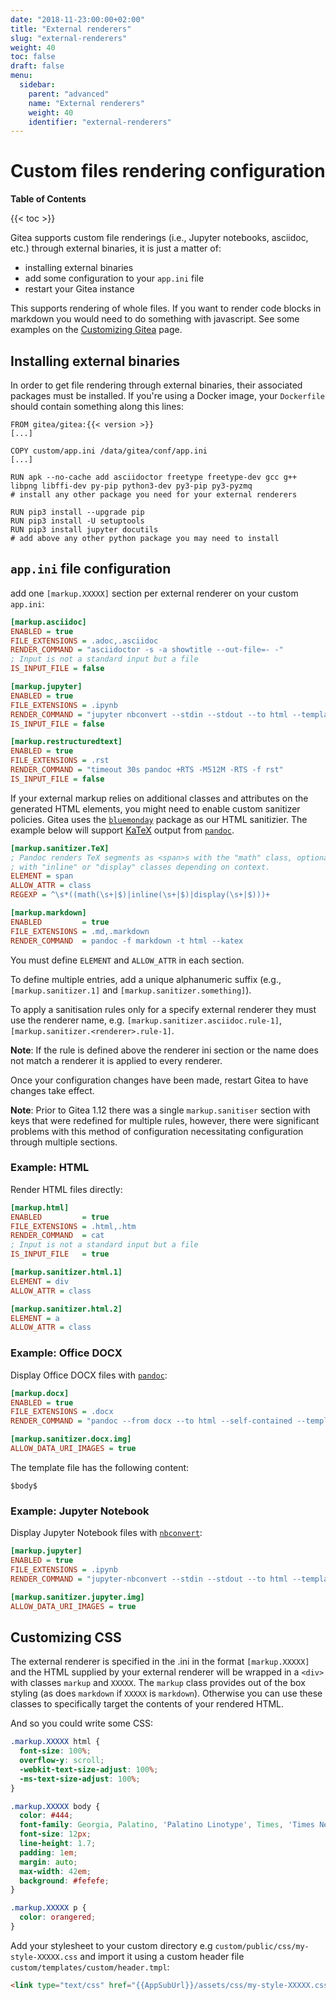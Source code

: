 ```yaml
---
date: "2018-11-23:00:00+02:00"
title: "External renderers"
slug: "external-renderers"
weight: 40
toc: false
draft: false
menu:
  sidebar:
    parent: "advanced"
    name: "External renderers"
    weight: 40
    identifier: "external-renderers"
---
```


# Custom files rendering configuration

**Table of Contents**

{{< toc >}}

Gitea supports custom file renderings (i.e., Jupyter notebooks, asciidoc, etc.) through external binaries,
it is just a matter of:

- installing external binaries
- add some configuration to your `app.ini` file
- restart your Gitea instance

This supports rendering of whole files. If you want to render code blocks in markdown you would need to do something with javascript. See some examples on the [Customizing Gitea](../customizing-gitea) page.

## Installing external binaries

In order to get file rendering through external binaries, their associated packages must be installed.
If you're using a Docker image, your `Dockerfile` should contain something along this lines:

```docker
FROM gitea/gitea:{{< version >}}
[...]

COPY custom/app.ini /data/gitea/conf/app.ini
[...]

RUN apk --no-cache add asciidoctor freetype freetype-dev gcc g++ libpng libffi-dev py-pip python3-dev py3-pip py3-pyzmq
# install any other package you need for your external renderers

RUN pip3 install --upgrade pip
RUN pip3 install -U setuptools
RUN pip3 install jupyter docutils
# add above any other python package you may need to install
```

## `app.ini` file configuration

add one `[markup.XXXXX]` section per external renderer on your custom `app.ini`:

```ini
[markup.asciidoc]
ENABLED = true
FILE_EXTENSIONS = .adoc,.asciidoc
RENDER_COMMAND = "asciidoctor -s -a showtitle --out-file=- -"
; Input is not a standard input but a file
IS_INPUT_FILE = false

[markup.jupyter]
ENABLED = true
FILE_EXTENSIONS = .ipynb
RENDER_COMMAND = "jupyter nbconvert --stdin --stdout --to html --template basic"
IS_INPUT_FILE = false

[markup.restructuredtext]
ENABLED = true
FILE_EXTENSIONS = .rst
RENDER_COMMAND = "timeout 30s pandoc +RTS -M512M -RTS -f rst"
IS_INPUT_FILE = false
```

If your external markup relies on additional classes and attributes on the generated HTML elements, you might need to enable custom sanitizer policies. Gitea uses the [`bluemonday`](https://godoc.org/github.com/microcosm-cc/bluemonday) package as our HTML sanitizier. The example below will support [KaTeX](https://katex.org/) output from [`pandoc`](https://pandoc.org/).

```ini
[markup.sanitizer.TeX]
; Pandoc renders TeX segments as <span>s with the "math" class, optionally
; with "inline" or "display" classes depending on context.
ELEMENT = span
ALLOW_ATTR = class
REGEXP = ^\s*((math(\s+|$)|inline(\s+|$)|display(\s+|$)))+

[markup.markdown]
ENABLED         = true
FILE_EXTENSIONS = .md,.markdown
RENDER_COMMAND  = pandoc -f markdown -t html --katex
```

You must define `ELEMENT` and `ALLOW_ATTR` in each section.

To define multiple entries, add a unique alphanumeric suffix (e.g., `[markup.sanitizer.1]` and `[markup.sanitizer.something]`).

To apply a sanitisation rules only for a specify external renderer they must use the renderer name, e.g. `[markup.sanitizer.asciidoc.rule-1]`, `[markup.sanitizer.<renderer>.rule-1]`.

**Note**: If the rule is defined above the renderer ini section or the name does not match a renderer it is applied to every renderer.

Once your configuration changes have been made, restart Gitea to have changes take effect.

**Note**: Prior to Gitea 1.12 there was a single `markup.sanitiser` section with keys that were redefined for multiple rules, however,
there were significant problems with this method of configuration necessitating configuration through multiple sections.

### Example: HTML

Render HTML files directly:

```ini
[markup.html]
ENABLED         = true
FILE_EXTENSIONS = .html,.htm
RENDER_COMMAND  = cat
; Input is not a standard input but a file
IS_INPUT_FILE   = true

[markup.sanitizer.html.1]
ELEMENT = div
ALLOW_ATTR = class

[markup.sanitizer.html.2]
ELEMENT = a
ALLOW_ATTR = class
```

### Example: Office DOCX

Display Office DOCX files with [`pandoc`](https://pandoc.org/):

```ini
[markup.docx]
ENABLED = true
FILE_EXTENSIONS = .docx
RENDER_COMMAND = "pandoc --from docx --to html --self-contained --template /path/to/basic.html"

[markup.sanitizer.docx.img]
ALLOW_DATA_URI_IMAGES = true
```

The template file has the following content:

```
$body$
```

### Example: Jupyter Notebook

Display Jupyter Notebook files with [`nbconvert`](https://github.com/jupyter/nbconvert):

```ini
[markup.jupyter]
ENABLED = true
FILE_EXTENSIONS = .ipynb
RENDER_COMMAND = "jupyter-nbconvert --stdin --stdout --to html --template basic"

[markup.sanitizer.jupyter.img]
ALLOW_DATA_URI_IMAGES = true
```

## Customizing CSS

The external renderer is specified in the .ini in the format `[markup.XXXXX]` and the HTML supplied by your external renderer will be wrapped in a `<div>` with classes `markup` and `XXXXX`. The `markup` class provides out of the box styling (as does `markdown` if `XXXXX` is `markdown`). Otherwise you can use these classes to specifically target the contents of your rendered HTML.

And so you could write some CSS:

```css
.markup.XXXXX html {
  font-size: 100%;
  overflow-y: scroll;
  -webkit-text-size-adjust: 100%;
  -ms-text-size-adjust: 100%;
}

.markup.XXXXX body {
  color: #444;
  font-family: Georgia, Palatino, 'Palatino Linotype', Times, 'Times New Roman', serif;
  font-size: 12px;
  line-height: 1.7;
  padding: 1em;
  margin: auto;
  max-width: 42em;
  background: #fefefe;
}

.markup.XXXXX p {
  color: orangered;
}
```

Add your stylesheet to your custom directory e.g `custom/public/css/my-style-XXXXX.css` and import it using a custom header file `custom/templates/custom/header.tmpl`:

```html
<link type="text/css" href="{{AppSubUrl}}/assets/css/my-style-XXXXX.css" />
```
